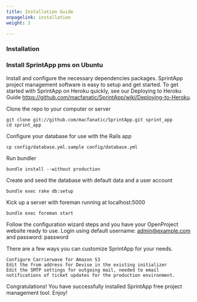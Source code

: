 ```yaml
---
title: Installation Guide
onpagelink: installation
weight: 3

---
```


### Installation

### Install SprintApp pms on Ubuntu

Install and configure the necessary dependencies packages. SprintApp project management software is easy to setup and get started. To get started with SprintApp on Heroku quickly, see our Deploying to Heroku Guide https://github.com/macfanatic/SprintApp/wiki/Deploying-to-Heroku.

Clone the repo to your computer or server

    git clone git://github.com/macfanatic/SprintApp.git sprint_app
    cd sprint_app

Configure your database for use with the Rails app

    cp config/database.yml.sample config/database.yml

Run bundler

    bundle install --without production

Create and seed the database with default data and a user account

    bundle exec rake db:setup

Kick up a server with foreman running at localhost:5000

    bundle exec foreman start

Follow the configuration wizard steps and you have your OpenProject website ready to use. Login using default username: admin@example.com and password: password

There are a few ways you can customize SprintApp for your needs.

    Configure Carrierwave for Amazon S3
    Edit the from address for Devise in the existing initializer
    Edit the SMTP settings for outgoing mail, needed to email notifications of ticket updates for the production environment.

Congratulations! You have successfully installed SprintApp free project management tool. Enjoy!
